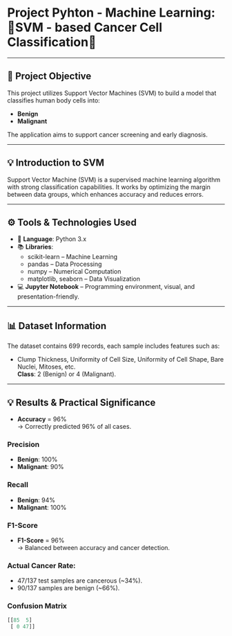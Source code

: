 # Project Pyhton - Machine Learning: 🧬SVM - based Cancer Cell Classification🧬

---

## 📌 Project Objective  
This project utilizes Support Vector Machines (SVM) to build a model that classifies human body cells into:

- **Benign**  
- **Malignant**  

The application aims to support cancer screening and early diagnosis.

---

## 💡 Introduction to SVM  
Support Vector Machine (SVM) is a supervised machine learning algorithm with strong classification capabilities. It works by optimizing the margin between data groups, which enhances accuracy and reduces errors.

---

## ⚙️ Tools & Technologies Used  
- 🐍 **Language**: Python 3.x  
- 📚 **Libraries**:
  - scikit-learn – Machine Learning
  - pandas – Data Processing
  - numpy – Numerical Computation
  - matplotlib, seaborn – Data Visualization
- 💻 **Jupyter Notebook** – Programming environment, visual, and presentation-friendly.

---

## 📊 Dataset Information  
The dataset contains 699 records, each sample includes features such as:
- Clump Thickness, Uniformity of Cell Size, Uniformity of Cell Shape, Bare Nuclei, Mitoses, etc.  
**Class**: 2 (Benign) or 4 (Malignant).

---

## 💡 Results & Practical Significance  
- **Accuracy** = 96%  
  → Correctly predicted 96% of all cases.

### Precision  
- **Benign**: 100%  
- **Malignant**: 90%

### Recall  
- **Benign**: 94%  
- **Malignant**: 100%

### F1-Score  
- **F1-Score** = 96%  
  → Balanced between accuracy and cancer detection.

### Actual Cancer Rate:  
- 47/137 test samples are cancerous (~34%).  
- 90/137 samples are benign (~66%).

### Confusion Matrix  
```python
[[85  5]  
 [ 0 47]]
